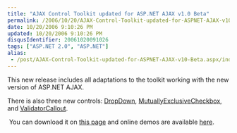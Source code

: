 ```yaml
---
title: "AJAX Control Toolkit updated for ASP.NET AJAX v1.0 Beta"
permalink: /2006/10/20/AJAX-Control-Toolkit-updated-for-ASPNET-AJAX-v10-Beta/
date: 10/20/2006 9:10:26 PM
updated: 10/20/2006 9:10:26 PM
disqusIdentifier: 20061020091026
tags: ["ASP.NET 2.0", "ASP.NET"]
alias:
 - /post/AJAX-Control-Toolkit-updated-for-ASPNET-AJAX-v10-Beta.aspx/index.html
---
```

This new release includes all adaptations to the toolkit working with the new version of ASP.NET AJAX.

There is also three new controls: [DropDown](http://ajax.asp.net/ajaxtoolkit/DropDown/DropDown.aspx), [MutuallyExclusiveCheckbox](http://ajax.asp.net/ajaxtoolkit/MutuallyExclusiveCheckBox/MutuallyExclusiveCheckBox.aspx), and [ValidatorCallout](http://ajax.asp.net/ajaxtoolkit/ValidatorCallout/ValidatorCallout.aspx).
<!-- more -->

 You can download it on [this page](http://www.codeplex.com/Release/ProjectReleases.aspx?ProjectName=AtlasControlToolkit) and online demos are available [here](http://ajax.asp.net/ajaxtoolkit/).
